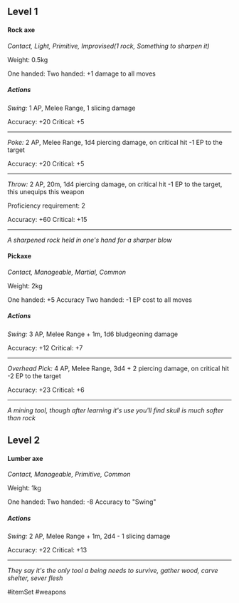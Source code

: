## Level 1
#### Rock axe
*Contact, Light, Primitive, Improvised(1 rock, Something to sharpen it)*

Weight: 0.5kg

One handed:
Two handed: +1 damage to all moves
##### Actions

*Swing:* 1 AP, Melee Range, 1 slicing damage

Accuracy: +20
Critical: +5

---

*Poke:* 2 AP, Melee Range, 1d4 piercing damage, on critical hit -1 EP to the target

Accuracy: +20
Critical: +5

---

*Throw:* 2 AP, 20m, 1d4 piercing damage, on critical hit -1 EP to the target, this unequips this weapon

Proficiency requirement: 2

Accuracy: +60
Critical: +15

---
*A sharpened rock held in one's hand for a sharper blow*

#### Pickaxe
*Contact, Manageable, Martial, Common*

Weight: 2kg

One handed: +5 Accuracy
Two handed: -1 EP cost to all moves
##### Actions

*Swing:* 3 AP, Melee Range + 1m, 1d6 bludgeoning damage

Accuracy: +12
Critical: +7

---

*Overhead Pick:* 4 AP, Melee Range, 3d4 + 2 piercing damage, on critical hit -2 EP to the target

Accuracy: +23
Critical: +6

---
*A mining tool, though after learning it's use you'll find skull is much softer than rock*

## Level 2
#### Lumber axe
*Contact, Manageable, Primitive, Common*

Weight: 1kg

One handed:
Two handed: -8 Accuracy to "Swing"
##### Actions

*Swing:* 2 AP, Melee Range + 1m, 2d4 - 1 slicing damage

Accuracy: +22
Critical: +13

---
*They say it's the only tool a being needs to survive, gather wood, carve shelter, sever flesh*

#itemSet #weapons